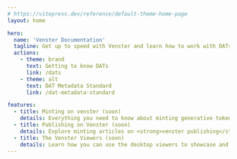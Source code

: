 ```yaml
---
# https://vitepress.dev/reference/default-theme-home-page
layout: home

hero:
  name: 'Venster Documentation'
  tagline: Get up to speed with Venster and learn how to work with DATs
  actions:
    - theme: brand
      text: Getting to know DATs
      link: /dats
    - theme: alt
      text: DAT Metadata Standard
      link: /dat-metadata-standard

features:
  - title: Minting on venster (soon)
    details: Everything you need to know about minting generative tokens on <strong>venster genart</strong>.
  - title: Publishing on Venster (soon)
    details: Explore minting articles on <strong>venster publishing</strong> using our markdown editor.
  - title: The Venster Viewers (soon)
    details: Learn how you can use the desktop viewers to showcase and back up your DATs.
---
```

